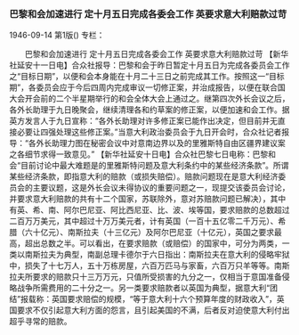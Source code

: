 ### 巴黎和会加速进行  定十月五日完成各委会工作  英要求意大利赔款过苛

1946-09-14
第1版()
专栏：

　　巴黎和会加速进行
    定十月五日完成各委会工作
    英要求意大利赔款过苛
    【新华社延安十一日电】合众社报导：巴黎和会于昨日暂定十月五日为完成各委员会工作之“目标日期”，以便和会本身能在十月二十三日之前完成其工作。按照这一“目标期”，各委员会应于今后四周内完成审议一切修正案，并治成报告，以便在联合国大会开会前的二个半星期举行的和会全体大会上通过之。继第四次外长会议之后，各外长助理于九日晚聚会，继续清理各和约草案的修正案，以便加速和会工作。据英方发言人于九日宣称：“各外长助理对许多修正案已能作出决定，但目前并无直接必要让四强处理这些修正案。”当意大利政治委员会于九日开会时，合众社记者报导：“各外长助理力图在秘密会议中对意南边界以及的里雅斯特自由区疆界建议案之各细节求得一致意见。”
    【新华社延安十日电】合众社巴黎七日电称：巴黎和会“目前讨论中最大难题是的里雅斯特问题及意大利条约中的某些经济条款”。所谓某些经济条款，即指意大利的赔款（或损失赔偿）。赔款问题现在是意大利经济委员会的主要议题，这是外长会议未得协议的重要问题之一，现提交该委员会讨论，并要求意大利赔款的共有十二个国家，苏联除外，意对苏赔款问题已解决），其中有英、希、南、阿尔巴尼亚、阿比西尼亚、比、波、埃等国，要求赔款的总数超过二百万万美元，其中超过十万万美元者，计有英国（一百十五亿零二千万元）、希腊（六十亿元）、南斯拉夫（十三亿元）及阿尔巴尼亚（十亿元），英国之要求最高，超出总数之半。可以看出，在要求赔款（或赔偿）的国家中，可分为两类，一类以南斯拉夫为典型，南副总理卡德尔于六日指出：南斯拉夫在意大利的侵略牢狱中，损失了十七万人，五十万栋房屋，六百万匹马与家畜，六百万只羊等等。南斯拉夫所要求的赔款只十三万万元，只值所受损害的九分之一，仅相当于意国准备侵略战争所需费用的二十分之一。另一类要求赔款者以英国为典型，据意大利“团结”报载称：英国要求赔偿的规模，“等于意大利十六个预算年度的财政收入”，英国要求不仅引起意大利方面的怨言，且引起美国的不满，后者反对迫使意大利付出超乎寻常的赔款。
